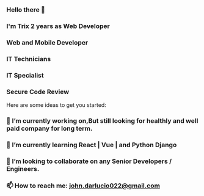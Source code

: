 ### Hello there 👋
### I'm Trix 2 years as Web Developer 
### Web and Mobile Developer  
### IT Technicians
### IT Specialist
### Secure Code Review

Here are some ideas to get you started:

### 🔭 I’m currently working on,But still looking for healthly and well paid company for long term.
### 🌱 I’m currently learning React | Vue | and Python Django 
### 👯 I’m looking to collaborate on any Senior Developers / Engineers.
### 📫 How to reach me: john.darlucio022@gmail.com

